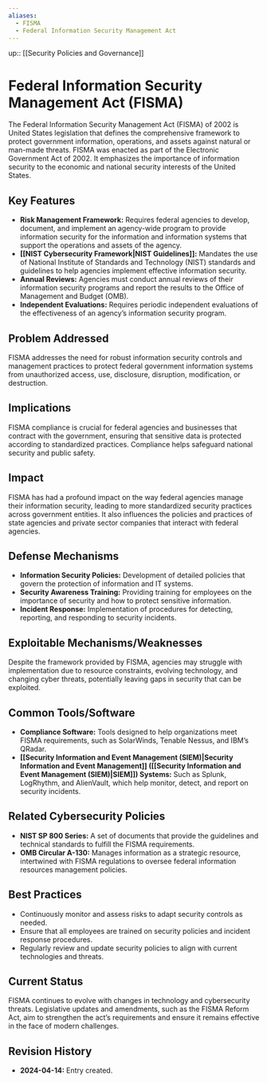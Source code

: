 ```yaml
---
aliases:
  - FISMA
  - Federal Information Security Management Act
---
```

up:: [[Security Policies and Governance]]
# Federal Information Security Management Act (FISMA)

The Federal Information Security Management Act (FISMA) of 2002 is United States legislation that defines the comprehensive framework to protect government information, operations, and assets against natural or man-made threats. FISMA was enacted as part of the Electronic Government Act of 2002. It emphasizes the importance of information security to the economic and national security interests of the United States.

## Key Features

- **Risk Management Framework:** Requires federal agencies to develop, document, and implement an agency-wide program to provide information security for the information and information systems that support the operations and assets of the agency.
- **[[NIST Cybersecurity Framework|NIST Guidelines]]:** Mandates the use of National Institute of Standards and Technology (NIST) standards and guidelines to help agencies implement effective information security.
- **Annual Reviews:** Agencies must conduct annual reviews of their information security programs and report the results to the Office of Management and Budget (OMB).
- **Independent Evaluations:** Requires periodic independent evaluations of the effectiveness of an agency’s information security program.

## Problem Addressed

FISMA addresses the need for robust information security controls and management practices to protect federal government information systems from unauthorized access, use, disclosure, disruption, modification, or destruction.

## Implications

FISMA compliance is crucial for federal agencies and businesses that contract with the government, ensuring that sensitive data is protected according to standardized practices. Compliance helps safeguard national security and public safety.

## Impact

FISMA has had a profound impact on the way federal agencies manage their information security, leading to more standardized security practices across government entities. It also influences the policies and practices of state agencies and private sector companies that interact with federal agencies.

## Defense Mechanisms

- **Information Security Policies:** Development of detailed policies that govern the protection of information and IT systems.
- **Security Awareness Training:** Providing training for employees on the importance of security and how to protect sensitive information.
- **Incident Response:** Implementation of procedures for detecting, reporting, and responding to security incidents.

## Exploitable Mechanisms/Weaknesses

Despite the framework provided by FISMA, agencies may struggle with implementation due to resource constraints, evolving technology, and changing cyber threats, potentially leaving gaps in security that can be exploited.

## Common Tools/Software

- **Compliance Software:** Tools designed to help organizations meet FISMA requirements, such as SolarWinds, Tenable Nessus, and IBM’s QRadar.
- **[[Security Information and Event Management (SIEM)|Security Information and Event Management]] ([[Security Information and Event Management (SIEM)|SIEM]]) Systems:** Such as Splunk, LogRhythm, and AlienVault, which help monitor, detect, and report on security incidents.

## Related Cybersecurity Policies

- **NIST SP 800 Series:** A set of documents that provide the guidelines and technical standards to fulfill the FISMA requirements.
- **OMB Circular A-130:** Manages information as a strategic resource, intertwined with FISMA regulations to oversee federal information resources management policies.

## Best Practices

- Continuously monitor and assess risks to adapt security controls as needed.
- Ensure that all employees are trained on security policies and incident response procedures.
- Regularly review and update security policies to align with current technologies and threats.

## Current Status

FISMA continues to evolve with changes in technology and cybersecurity threats. Legislative updates and amendments, such as the FISMA Reform Act, aim to strengthen the act’s requirements and ensure it remains effective in the face of modern challenges.

## Revision History

- **2024-04-14:** Entry created.